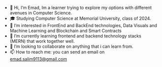 - 👋 Hi, I’m Emad, Im a learner trying to explore my options with different avenues in Computer Science.
- 🎓 Studying Computer Science at Memorial University, class of 2024.
- 👀 I’m interested in FrontEnd and BackEnd technologies, Data Visuals and Machine Learning and Blockchain and Smart Contracts
- 🌱 I’m currently learning frontend and backend technology stacks (MERN) that work together well.
- 💞️ I’m looking to collaborate on anything that i can learn from.
- 📫 How to reach me: you can send an email on emad.salim9113@gmail.com


<!---
kxxjxxl/kxxjxxl is a ✨ special ✨ repository because its `README.md` (this file) appears on your GitHub profile.
You can click the Preview link to take a look at your changes.
--->
